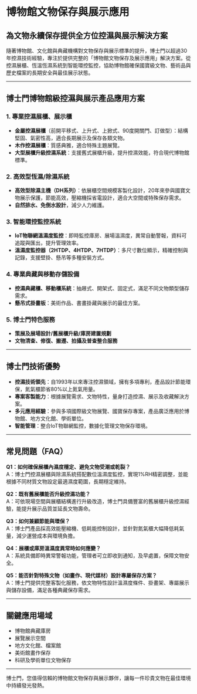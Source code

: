 # 博物館文物保存與展示應用

## 為文物永續保存提供全方位控濕與展示解決方案

隨著博物館、文化館與典藏機構對文物保存與展示標準的提升，博士門以超過30年控濕技術經驗，專注於提供完整的「博物館文物保存及展示應用」解決方案。從控濕展櫃、恆溫恆濕系統到智能環控監控，協助博物館確保國寶級文物、藝術品與歷史檔案的長期安全與最佳展示狀態。

---

## 博士門博物館級控濕與展示產品應用方案

### 1. 專業控濕展櫃、展示櫃
- **金屬控濕展櫃**（前開平移式、上升式、上掀式、90度開關門、訂做型）：結構堅固、氣密性高，適合長期展示及保存各類文物。
- **木作控濕展櫃**：質感典雅，適合特殊主題展覽。
- **大型展櫃升級控濕系統**：支援舊式展櫃升級，提升控濕效能，符合現代博物館標準。

### 2. 高效型恆濕/除濕系統
- **高效型除濕主機（DH系列）**：依展櫃空間規模客製化設計，20年來參與國寶文物展示保護，節能高效，壓縮機採省電設計，適合大空間或特殊保存需求。
- **自然排水、免倒水設計**，減少人力維護。

### 3. 智能環控監控系統
- **IoT物聯網溫濕度監控**：即時監控庫房、展場溫濕度，異常自動警報，資料可追蹤與匯出，提升管理效率。
- **溫濕度監控器（2HTDP、4HTDP、7HTDP）**：多尺寸數位顯示，精確控制與記錄，支援壁掛、懸吊等多種安裝方式。

### 4. 專業典藏與移動存儲設備
- **控濕典藏櫃、移動櫃系統**：抽屜式、開架式、固定式，滿足不同文物類型儲存需求。
- **懸吊式掛畫板**：美術作品、書畫掛藏與展示的最佳方案。

### 5. 博士門特色服務
- **策展及展場設計/舊展櫃升級/庫房建置規劃**
- **文物清查、修復、搬遷、拍攝及普查整合服務**

---

## 博士門技術優勢

- **控濕技術領先**：自1993年以來專注控濕領域，擁有多項專利，產品設計節能環保，氮氣櫃節省80%以上氮氣用量。
- **專案客製能力**：根據展覽需求、文物特性，量身打造控濕、展示及收藏解決方案。
- **多元應用經驗**：參與多項國際級文物展覽、國寶保存專案，產品廣泛應用於博物館、地方文化館、學術單位。
- **智能管理**：整合IoT物聯網監控，數據化管理文物保存環境。

---

## 常見問題（FAQ）

**Q1：如何確保展櫃內濕度穩定、避免文物受潮或乾裂？**  
A：博士門控濕展櫃與除濕系統搭配數位溫濕度監控，實現1%RH精密調整，並能根據不同材質文物設定最適濕度範圍，長期穩定維持。

**Q2：既有舊展櫃能否升級控濕功能？**  
A：可依現場空間與展櫃結構進行升級改造，博士門具備豐富的舊展櫃升級控濕經驗，能提升展示品質並延長文物壽命。

**Q3：如何兼顧節能與環保？**  
A：博士門產品採高效能壓縮機、低耗能控制設計，並針對氮氣櫃大幅降低耗氣量，減少運營成本與環境負擔。

**Q4：展櫃或庫房溫濕度異常時如何應變？**  
A：系統具備即時異常警報功能，管理者可立即收到通知，及早處置，保障文物安全。

**Q5：能否針對特殊文物（如畫作、現代媒材）設計專屬保存方案？**  
A：博士門提供完整客製化服務，依文物特性設計溫濕度條件、掛畫架、專屬展示與儲存設備，滿足各種典藏保存需求。

---

## 關鍵應用場域

- 博物館典藏庫房
- 展覽展示空間
- 地方文化館、檔案館
- 美術館畫作保存
- 科研及學術單位文物保存

---

博士門，您值得信賴的博物館文物保存與展示夥伴，讓每一件珍貴文物在最佳環境中持續發光發熱。